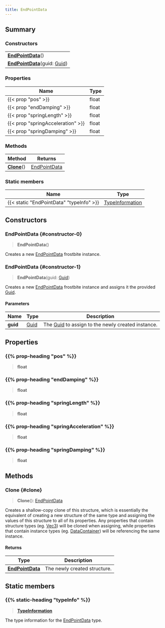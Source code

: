 ```yaml
---
title: EndPointData
---
```


## Summary

### Constructors

|  |
| --- |
| **[EndPointData](#constructor-0)**() |
| **[EndPointData](#constructor-1)**(guid: [Guid](/vext/ref/shared/type/guid)) |

### Properties

| Name | Type |
| ---- | ---- |
| {{< prop "pos" >}} | float |
| {{< prop "endDamping" >}} | float |
| {{< prop "springLength" >}} | float |
| {{< prop "springAcceleration" >}} | float |
| {{< prop "springDamping" >}} | float |

### Methods

| Method | Returns |
| ------ | ------- |
| **[Clone](#clone)**() | [EndPointData](/vext/ref/fb/endpointdata) |

### Static members

| Name | Type |
| ---- | ---- |
| {{< static "EndPointData" "typeInfo" >}} | [TypeInformation](/vext/ref/shared/type/typeinformation) |

## Constructors

### EndPointData {#constructor-0}

> **EndPointData**()

Creates a new [EndPointData](/vext/ref/fb/endpointdata) frostbite instance.

### EndPointData {#constructor-1}

> **EndPointData**(guid: [Guid](/vext/ref/shared/type/guid))

Creates a new [EndPointData](/vext/ref/fb/endpointdata) frostbite instance and assigns it the provided [Guid](/vext/ref/shared/type/guid).

#### Parameters

| Name | Type | Description |
| ---- | ---- | ----------- |
| **guid** | [Guid](/vext/ref/shared/type/guid) | The [Guid](/vext/ref/shared/type/guid) to assign to the newly created instance. |

## Properties

### {{% prop-heading "pos" %}}

> **float**

### {{% prop-heading "endDamping" %}}

> **float**

### {{% prop-heading "springLength" %}}

> **float**

### {{% prop-heading "springAcceleration" %}}

> **float**

### {{% prop-heading "springDamping" %}}

> **float**

## Methods

### Clone {#clone}

> **Clone**(): [EndPointData](/vext/ref/fb/endpointdata)

Creates a shallow-copy clone of this structure, which is essentially the equivalent of creating a new structure of the same type and assigning the values of this structure to all of its properties. Any properties that contain structure types (eg. [Vec3](/vext/ref/shared/type/vec3)) will be cloned when assigning, while properties that contain instance types (eg. [DataContainer](/vext/ref/shared/type/datacontainer)) will be referencing the same instance.

#### Returns

| Type | Description |
| ---- | ----------- |
| **[EndPointData](/vext/ref/fb/endpointdata)** | The newly created structure. |

## Static members

### {{% static-heading "typeInfo" %}}

> **[TypeInformation](/vext/ref/shared/type/typeinformation)**

The type information for the [EndPointData](/vext/ref/fb/endpointdata) type.

